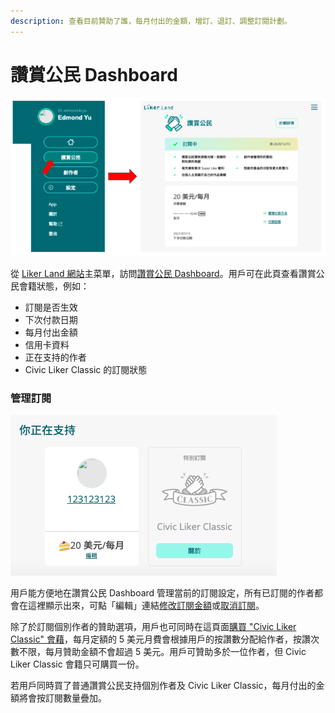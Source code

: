 ```yaml
---
description: 查看目前贊助了誰，每月付出的金額，增訂、退訂、調整訂閱計劃。
---
```


# 讚賞公民 Dashboard

![讚賞公民 Dashboard](<../../../.gitbook/assets/image (5).png>)

從 [Liker Land 網站](https://liker.land)主菜單，訪問[讚賞公民 Dashboard](https://liker.land/civic/dashboard)。用戶可在此頁查看讚賞公民會籍狀態，例如：

* 訂閱是否生效
* 下次付款日期
* 每月付出金額
* 信用卡資料
* 正在支持的作者
* Civic Liker Classic 的訂閱狀態

### 管理訂閱

![](<../../../.gitbook/assets/image (14).png>)

用戶能方便地在讚賞公民 Dashboard 管理當前的訂閱設定，所有已訂閱的作者都會在這裡顯示出來，可點「編輯」連結[修改訂閱金額](be-a-civic-liker.md#bu-zhou-liu-guan-li-zan-shang-gong-min-ding-yue)或[取消訂閱](unsubscribe-civic-liker.md)。

除了於訂閱個別作者的贊助選項，用戶也可同時在這頁面[購買 "Civic Liker Classic" 會藉](be-a-civic-liker.md#bu-zhou-liu-guan-li-zan-shang-gong-min-ding-yue)，每月定額的 5 美元月費會根據用戶的按讚數分配給作者，按讚次數不限，每月贊助金額不會超過 5 美元。用戶可贊助多於一位作者，但 Civic Liker Classic 會籍只可購買一份。

若用戶同時買了普通讚賞公民支持個別作者及 Civic Liker Classic，每月付出的金額將會按訂閱數量疊加。
